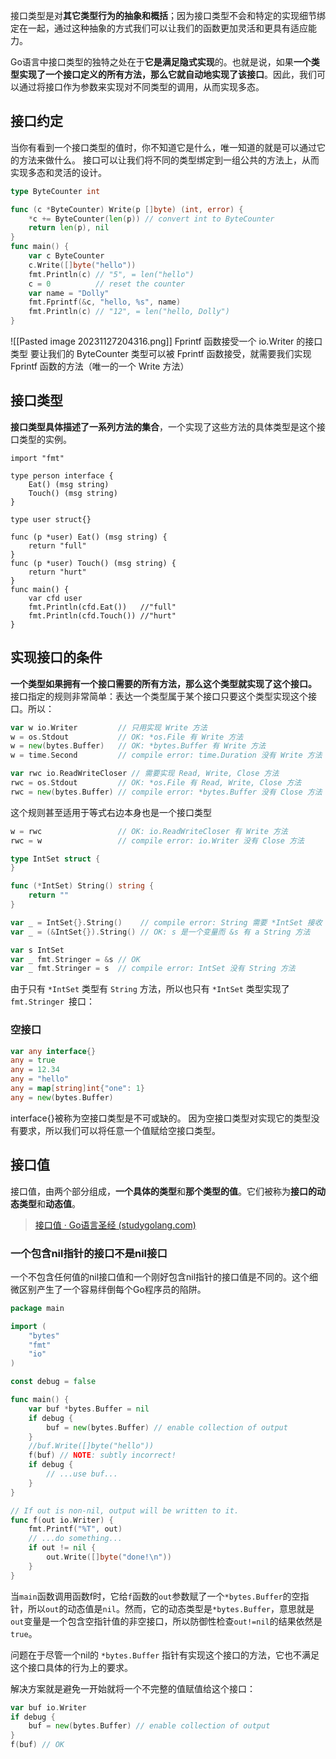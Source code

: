 
接口类型是对**其它类型行为的抽象和概括**；因为接口类型不会和特定的实现细节绑定在一起，通过这种抽象的方式我们可以让我们的函数更加灵活和更具有适应能力。

Go语言中接口类型的独特之处在于**它是满足隐式实现**的。也就是说，如果**一个类型实现了一个接口定义的所有方法，那么它就自动地实现了该接口**。因此，我们可以通过将接口作为参数来实现对不同类型的调用，从而实现多态。

## 接口约定
当你有看到一个接口类型的值时，你不知道它是什么，唯一知道的就是可以通过它的方法来做什么。
接口可以让我们将不同的类型绑定到一组公共的方法上，从而实现多态和灵活的设计。
```go
type ByteCounter int

func (c *ByteCounter) Write(p []byte) (int, error) {
	*c += ByteCounter(len(p)) // convert int to ByteCounter
	return len(p), nil
}
func main() {
	var c ByteCounter
	c.Write([]byte("hello"))
	fmt.Println(c) // "5", = len("hello")
	c = 0          // reset the counter
	var name = "Dolly"
	fmt.Fprintf(&c, "hello, %s", name)
	fmt.Println(c) // "12", = len("hello, Dolly")
}
```
![[Pasted image 20231127204316.png]]
Fprintf 函数接受一个 io.Writer 的接口类型
要让我们的 ByteCounter 类型可以被 Fprintf 函数接受，就需要我们实现 Fprintf 函数的方法（唯一的一个 Write 方法）

## 接口类型
**接口类型具体描述了一系列方法的集合**，一个实现了这些方法的具体类型是这个接口类型的实例。
```
import "fmt"

type person interface {
	Eat() (msg string)
	Touch() (msg string)
}

type user struct{}

func (p *user) Eat() (msg string) {
	return "full"
}
func (p *user) Touch() (msg string) {
	return "hurt"
}
func main() {
	var cfd user
	fmt.Println(cfd.Eat())   //"full"
	fmt.Println(cfd.Touch()) //"hurt"
}
```

## 实现接口的条件
**一个类型如果拥有一个接口需要的所有方法，那么这个类型就实现了这个接口。**
接口指定的规则非常简单：表达一个类型属于某个接口只要这个类型实现这个接口。所以：

```go
var w io.Writer         // 只用实现 Write 方法
w = os.Stdout           // OK: *os.File 有 Write 方法
w = new(bytes.Buffer)   // OK: *bytes.Buffer 有 Write 方法
w = time.Second         // compile error: time.Duration 没有 Write 方法

var rwc io.ReadWriteCloser // 需要实现 Read, Write, Close 方法
rwc = os.Stdout         // OK: *os.File 有 Read, Write, Close 方法
rwc = new(bytes.Buffer) // compile error: *bytes.Buffer 没有 Close 方法
```

这个规则甚至适用于等式右边本身也是一个接口类型

```go 
w = rwc                 // OK: io.ReadWriteCloser 有 Write 方法
rwc = w                 // compile error: io.Writer 没有 Close 方法
```

```go
type IntSet struct {
}

func (*IntSet) String() string {
	return ""
}

var _ = IntSet{}.String()    // compile error: String 需要 *IntSet 接收
var _ = (&IntSet{}).String() // OK: s 是一个变量而 &s 有 a String 方法
```

```go
var s IntSet
var _ fmt.Stringer = &s // OK
var _ fmt.Stringer = s  // compile error: IntSet 没有 String 方法

```
由于只有 `*IntSet` 类型有 `String` 方法，所以也只有 `*IntSet` 类型实现了 `fmt.Stringer `接口：
### 空接口
```go
var any interface{}
any = true
any = 12.34
any = "hello"
any = map[string]int{"one": 1}
any = new(bytes.Buffer)
```
interface{}被称为空接口类型是不可或缺的。
因为空接口类型对实现它的类型没有要求，所以我们可以将任意一个值赋给空接口类型。

## 接口值
接口值，由两个部分组成，**一个具体的类型**和**那个类型的值**。它们被称为**接口的动态类型**和**动态值**。
> [接口值 · Go语言圣经 (studygolang.com)](https://books.studygolang.com/gopl-zh/ch7/ch7-05.html)

### 一个包含nil指针的接口不是nil接口
一个不包含任何值的nil接口值和一个刚好包含nil指针的接口值是不同的。这个细微区别产生了一个容易绊倒每个Go程序员的陷阱。
```go
package main

import (
	"bytes"
	"fmt"
	"io"
)

const debug = false

func main() {
	var buf *bytes.Buffer = nil
	if debug {
		buf = new(bytes.Buffer) // enable collection of output
	}
	//buf.Write([]byte("hello"))
	f(buf) // NOTE: subtly incorrect!
	if debug {
		// ...use buf...
	}
}

// If out is non-nil, output will be written to it.
func f(out io.Writer) {
	fmt.Printf("%T", out)
	// ...do something...
	if out != nil {
		out.Write([]byte("done!\n"))
	}
}
```
当`main`函数调用函数f时，它给`f`函数的`out`参数赋了一个`*bytes.Buffer`的空指针，所以`out`的动态值是`nil`。然而，它的动态类型是`*bytes.Buffer`，意思就是`out`变量是一个包含空指针值的非空接口，所以防御性检查`out!=nil`的结果依然是`true`。

问题在于尽管一个nil的 `*bytes.Buffer` 指针有实现这个接口的方法，它也不满足这个接口具体的行为上的要求。

解决方案就是避免一开始就将一个不完整的值赋值给这个接口：
```go
var buf io.Writer
if debug {
    buf = new(bytes.Buffer) // enable collection of output
}
f(buf) // OK
```